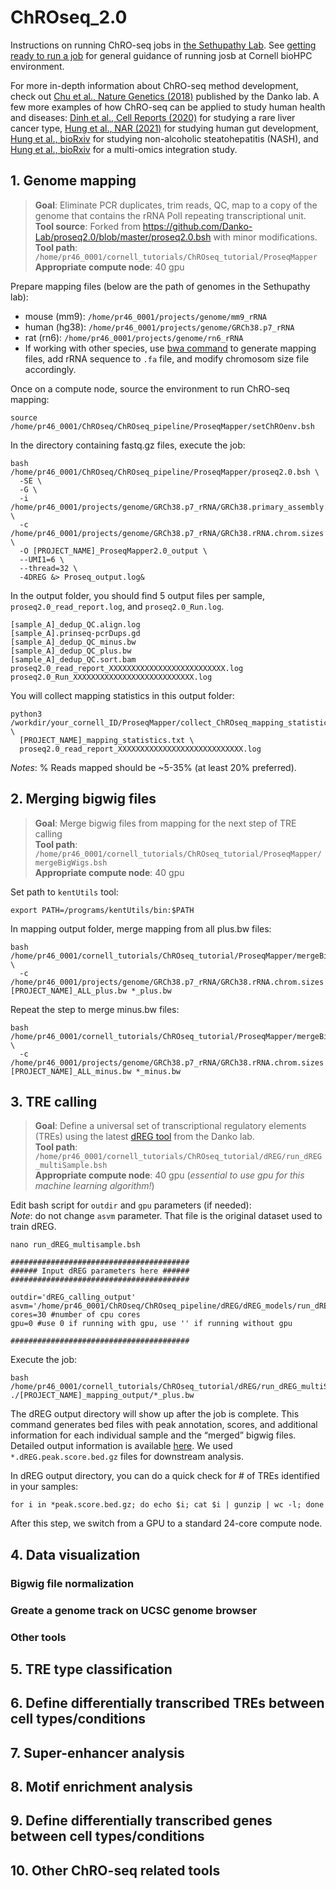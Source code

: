 # ChROseq_2.0

Instructions on running ChRO-seq jobs in [the Sethupathy Lab](https://github.com/Sethupathy-Lab). See [getting ready to run a job](https://github.com/Sethupathy-Lab/cornell_tutorials/blob/master/getting_ready_to_run_a_job.md) for general guidance of running josb at Cornell bioHPC environment. <br>

For more in-depth information about ChRO-seq method development, check out [Chu et al., Nature Genetics (2018)](https://www.nature.com/articles/s41588-018-0244-3) published by the Danko lab. A few more examples of how ChRO-seq can be applied to study human health and diseases: [Dinh et al., Cell Reports (2020)](https://www.sciencedirect.com/science/article/pii/S2211124720303995) for studying a rare liver cancer type, [Hung et al., NAR (2021)](https://academic.oup.com/nar/article/49/2/726/6066631) for studying human gut development, [Hung et al., bioRxiv](https://www.biorxiv.org/content/10.1101/2021.08.20.457162v2) for studying non-alcoholic steatohepatitis (NASH), and [Hung et al., bioRxiv](https://www.biorxiv.org/content/10.1101/2022.07.12.499825v1.full) for a multi-omics integration study. 

## 1. Genome mapping
>**Goal**: Eliminate PCR duplicates, trim reads, QC, map to a copy of the genome that contains the rRNA PolI repeating transcriptional unit. <br>
>**Tool source**: Forked from https://github.com/Danko-Lab/proseq2.0/blob/master/proseq2.0.bsh with minor modifications. <br>
>**Tool path**: `/home/pr46_0001/cornell_tutorials/ChROseq_tutorial/ProseqMapper` <br>
>**Appropriate compute node**: 40 gpu

Prepare mapping files (below are the path of genomes in the Sethupathy lab): <br>
   - mouse (mm9): `/home/pr46_0001/projects/genome/mm9_rRNA` <br>
   - human (hg38): `/home/pr46_0001/projects/genome/GRCh38.p7_rRNA` <br>
   - rat (rn6): `/home/pr46_0001/projects/genome/rn6_rRNA` <br>
   - If working with other species, use [bwa command](http://bio-bwa.sourceforge.net/bwa.shtml) to generate mapping files, add rRNA sequence to `.fa` file, and modify chromosom size file accordingly. <br>

Once on a compute node, source the environment to run ChRO-seq mapping: <br>
```
source /home/pr46_0001/ChROseq/ChROseq_pipeline/ProseqMapper/setChROenv.bsh
```

In the directory containing fastq.gz files, execute the job: <br>
```
bash /home/pr46_0001/ChROseq/ChROseq_pipeline/ProseqMapper/proseq2.0.bsh \
  -SE \
  -G \
  -i /home/pr46_0001/projects/genome/GRCh38.p7_rRNA/GRCh38.primary_assembly.genome_rRNA \
  -c /home/pr46_0001/projects/genome/GRCh38.p7_rRNA/GRCh38.rRNA.chrom.sizes \
  -O [PROJECT_NAME]_ProseqMapper2.0_output \
  --UMI1=6 \
  --thread=32 \
  -4DREG &> Proseq_output.log&
```

In the output folder, you should find 5 output files per sample, `proseq2.0_read_report.log`, and `proseq2.0_Run.log`. <br>
```
[sample_A]_dedup_QC.align.log
[sample_A].prinseq-pcrDups.gd
[sample_A]_dedup_QC_minus.bw
[sample_A]_dedup_QC_plus.bw 
[sample_A]_dedup_QC.sort.bam
proseq2.0_read_report_XXXXXXXXXXXXXXXXXXXXXXXXXX.log
proseq2.0_Run_XXXXXXXXXXXXXXXXXXXXXXXXXXX.log
```

You will collect mapping statistics in this output folder: <br>
```
python3 /workdir/your_cornell_ID/ProseqMapper/collect_ChROseq_mapping_statistics.py \
  [PROJECT_NAME]_mapping_statistics.txt \
  proseq2.0_read_report_XXXXXXXXXXXXXXXXXXXXXXXXXXXX.log
```

*Notes*: % Reads mapped should be ~5-35% (at least 20% preferred).

## 2. Merging bigwig files
>**Goal**: Merge bigwig files from mapping for the next step of TRE calling  <br>
>**Tool path**: `/home/pr46_0001/cornell_tutorials/ChROseq_tutorial/ProseqMapper/mergeBigWigs.bsh` <br>
>**Appropriate compute node**: 40 gpu <br>

Set path to `kentUtils` tool: <br>
```
export PATH=/programs/kentUtils/bin:$PATH
```

In mapping output folder, merge mapping from all plus.bw files: <br>
```
bash /home/pr46_0001/cornell_tutorials/ChROseq_tutorial/ProseqMapper/mergeBigWigs.bsh \
  -c /home/pr46_0001/projects/genome/GRCh38.p7_rRNA/GRCh38.rRNA.chrom.sizes [PROJECT_NAME]_ALL_plus.bw *_plus.bw
```

Repeat the step to merge minus.bw files: <br>
```
bash /home/pr46_0001/cornell_tutorials/ChROseq_tutorial/ProseqMapper/mergeBigWigs.bsh \
  -c /home/pr46_0001/projects/genome/GRCh38.p7_rRNA/GRCh38.rRNA.chrom.sizes [PROJECT_NAME]_ALL_minus.bw *_minus.bw
```

## 3. TRE calling
>**Goal**: Define a universal set of transcriptional regulatory elements (TREs) using the latest [dREG tool](https://github.com/Danko-Lab/dREG/) from the Danko lab.  <br>
>**Tool path**: `/home/pr46_0001/cornell_tutorials/ChROseq_tutorial/dREG/run_dREG_multiSample.bsh` <br>
>**Appropriate compute node**: 40 gpu (*essential to use gpu for this machine learning algorithm!*) <br>

Edit bash script for `outdir` and `gpu` parameters (if needed): <br>
*Note*: do not change `asvm` parameter. That file is the original dataset used to train dREG. <br>
```
nano run_dREG_multisample.bsh

########################################
###### Input dREG parameters here ######
########################################

outdir='dREG_calling_output'
asvm='/home/pr46_0001/ChROseq/ChROseq_pipeline/dREG/dREG_models/run_dREG/asvm.gdm.6.6M.20170828.rdata'
cores=30 #number of cpu cores
gpu=0 #use 0 if running with gpu, use '' if running without gpu

########################################
```

Execute the job: <br>
```
bash /home/pr46_0001/cornell_tutorials/ChROseq_tutorial/dREG/run_dREG_multiSample.bsh ./[PROJECT_NAME]_mapping_output/*_plus.bw
```

The dREG output directory will show up after the job is complete. This command generates bed files with peak annotation, scores, and additional information for each individual sample and the “merged” bigwig files. Detailed output information is available [here](https://github.com/Danko-Lab/dREG/). We used `*.dREG.peak.score.bed.gz` files for downstream analysis. <br>

In dREG output directory, you can do a quick check for # of TREs identified in your samples: <br>                                                         
```
for i in *peak.score.bed.gz; do echo $i; cat $i | gunzip | wc -l; done 
```

After this step, we switch from a GPU to a standard 24-core compute node. <br>


## 4. Data visualization
### Bigwig file normalization
### Greate a genome track on UCSC genome browser
### Other tools


## 5. TRE type classification


## 6. Define differentially transcribed TREs between cell types/conditions


## 7. Super-enhancer analysis


## 8. Motif enrichment analysis


## 9. Define differentially transcribed genes between cell types/conditions


## 10. Other ChRO-seq related tools


